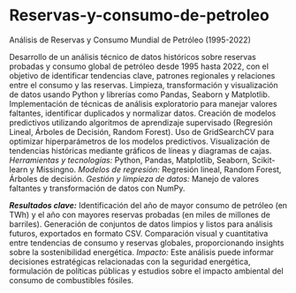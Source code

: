 # Reservas-y-consumo-de-petroleo
Análisis de Reservas y Consumo Mundial de Petróleo (1995-2022)

Desarrollo de un análisis técnico de datos históricos sobre reservas probadas y consumo global de petróleo desde 1995 hasta 2022, con el objetivo de identificar tendencias clave, patrones regionales y relaciones entre el consumo y las reservas.
Limpieza, transformación y visualización de datos usando Python y librerías como Pandas, Seaborn y Matplotlib.
Implementación de técnicas de análisis exploratorio para manejar valores faltantes, identificar duplicados y normalizar datos.
Creación de modelos predictivos utilizando algoritmos de aprendizaje supervisado (Regresión Lineal, Árboles de Decisión, Random Forest).
Uso de GridSearchCV para optimizar hiperparámetros de los modelos predictivos.
Visualización de tendencias históricas mediante gráficos de líneas y diagramas de cajas.
*Herramientas y tecnologías:* Python, Pandas, Matplotlib, Seaborn, Scikit-learn y Missingno.
*Modelos de regresión:* Regresión lineal, Random Forest, Árboles de decisión.
*Gestión y limpieza de datos:* Manejo de valores faltantes y transformación de datos con NumPy.

***Resultados clave:***
Identificación del año de mayor consumo de petróleo (en TWh) y el año con mayores reservas probadas (en miles de millones de barriles).
Generación de conjuntos de datos limpios y listos para análisis futuros, exportados en formato CSV.
Comparación visual y cuantitativa entre tendencias de consumo y reservas globales, proporcionando insights sobre la sostenibilidad energética.
*Impacto:* Este análisis puede informar decisiones estratégicas relacionadas con la seguridad energética, formulación de políticas públicas y estudios sobre el impacto ambiental del consumo de combustibles fósiles.
